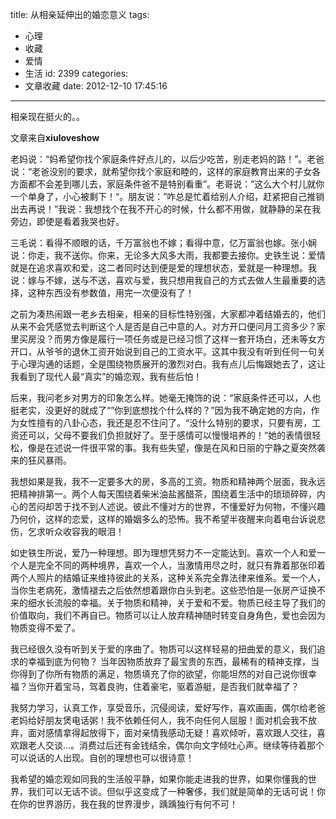 title: 从相亲延伸出的婚恋意义
tags:
  - 心理
  - 收藏
  - 爱情
  - 生活
id: 2399
categories:
  - 文章收藏
date: 2012-12-10 17:45:16
---

相亲现在挺火的。。

文章来自**xiuloveshow**

老妈说：“妈希望你找个家庭条件好点儿的，以后少吃苦，别走老妈的路！”。老爸说：“老爸没别的要求，就希望你找个家庭和睦的，这样的家庭教育出来的子女各方面都不会差到哪儿去，家庭条件爸不是特别看重”。老哥说：”这么大个村儿就你一个单身了，小心被剩下！“。朋友说：”咋总是忙着给别人介绍，赶紧把自己推销出去再说！”我说：我想找个在我不开心的时候，什么都不用做，就静静的呆在我旁边，即使是看着我哭也好。

三毛说：看得不顺眼的话，千万富翁也不嫁；看得中意，亿万富翁也嫁。张小娴说：你走，我不送你。你来，无论多大风多大雨，我都要去接你。史铁生说：爱情就是在追求喜欢和爱，这二者同时达到便是爱的理想状态，爱就是一种理想。我说：嫁与不嫁，送与不送，喜欢与爱，我只想用我自己的方式去做人生最重要的选择，这种东西没有参数值，用完一次便没有了！

之前为凑热闹跟一老乡去相亲，相亲的目标性特别强，大家都冲着结婚去的，他们从来不会凭感觉去判断这个人是否是自己中意的人。对方开口便问月工资多少？家里买房没？而男方像是履行一项任务或是已经习惯了这样一套开场白，还未等女方开口，从爷爷的退休工资开始说到自己的工资水平。这其中我没有听到任何一句关于心理沟通的话题，全是围绕物质展开的激烈对白。我有点儿后悔跟她去了，这让我看到了现代人最“真实”的婚恋观，我有些后怕！

后来，我问老乡对男方的印象怎么样。她毫无掩饰的说：“家庭条件还可以，人也挺老实，没更好的就成了“”你到底想找个什么样的？”因为我不确定她的方向，作为女性擅有的八卦心态，我还是忍不住问了。“没什么特别的要求，只要有房，工资还可以，父母不要我们负担就好了。至于感情可以慢慢培养的！”她的表情很轻松，像是在述说一件很平常的事。我有些失望，像是在风和日丽的宁静之夏突然袭来的狂风暴雨。

我想如果是我，我不一定要多大的房，多高的工资。物质和精神两个层面，我永远把精神排第一。两个人每天围绕着柴米油盐酱醋茶，围绕着生活中的琐琐碎碎，内心的苦闷却苦于找不到人述说。彼此不懂对方的世界，不懂爱好为何物，不懂兴趣乃何价，这样的恋爱，这样的婚姻多么的恐怖。我不希望半夜醒来向着电台诉说悲伤，乞求听众收容我的眼泪！

如史铁生所说，爱乃一种理想。即为理想凭努力不一定能达到。喜欢一个人和爱一个人是完全不同的两种境界，喜欢一个人，当激情用尽之时，就只有靠着那张印着两个人照片的结婚证来维持彼此的关系，这种关系完全靠法律来维系。爱一个人，当你生老病死，激情褪去之后依然想着跟你白头到老。这些恐怕是一张房产证换不来的细水长流般的幸福。关于物质和精神，关于爱和不爱。物质已经主导了我们的价值取向，我们不再自已。物质可以让人放弃精神随时转变自身角色，爱也会因为物质变得不爱了。

我已经很久没有听到关于爱的序曲了。物质可以这样轻易的扭曲爱的意义，我们追求的幸福到底为何物？ 当年因物质放弃了最宝贵的东西，最稀有的精神支撑，当你得到了你所有物质的满足，物质填充了你的欲望，你能坦然的对自己说你很幸福？当你开着宝马，驾着良驹，住着豪宅，驱着游艇，是否我们就幸福了？

我努力学习，认真工作，享受音乐，沉侵阅读，爱好写作，喜欢画画，偶尔给老爸老妈给好朋友煲电话粥！我不依赖任何人，我不向任何人屈服！面对机会我不放弃，面对感情拿得起放得下，面对亲情我感动无疑！喜欢倾听，喜欢跟人交往，喜欢跟老人交谈…。消费过后还有金钱结余，偶尔向文字倾吐心声。继续等待着那个可以说话的人出现。自创的理想也可以很诗意！

我希望的婚恋观如同我的生活般平静，如果你能走进我的世界，如果你懂我的世界，我们可以无话不谈。但似乎这变成了一种奢侈，我们就是简单的无话可说！你在你的世界游历，我在我的世界漫步，踽踽独行有何不可！